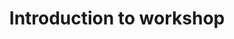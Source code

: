 ---
area: Communication Skills, calgary-cambridge-model
category: 0.3 - Calgary Cambridge Workshop
title: Introduction to workshop
description: Keith Birrell introduces the workshop
audio: /assets/audio/00 - Calgary Cambridge Workshop - Introduction to Workshop - MQ.mp3
article: 
www: 
keywords: Calgary, Cambridge, Model, introduction
youtube: 
soundcloud: 
duration: 56s
---